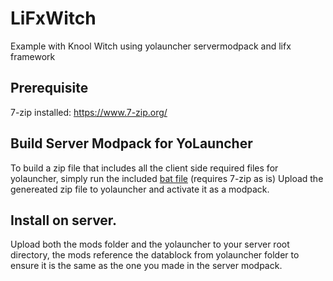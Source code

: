 # LiFxWitch
Example with Knool Witch using yolauncher servermodpack and lifx framework

## Prerequisite
7-zip installed: https://www.7-zip.org/

## Build Server Modpack for YoLauncher
To build a zip file that includes all the client side required files for yolauncher, simply run the included [bat file](createModpack.bat) (requires 7-zip as is)
Upload the genereated zip file to yolauncher and activate it as a modpack.

## Install on server.

Upload both the mods folder and the yolauncher to your server root directory, the mods reference the datablock from yolauncher folder to ensure it is the same as the one you made in the server modpack.
